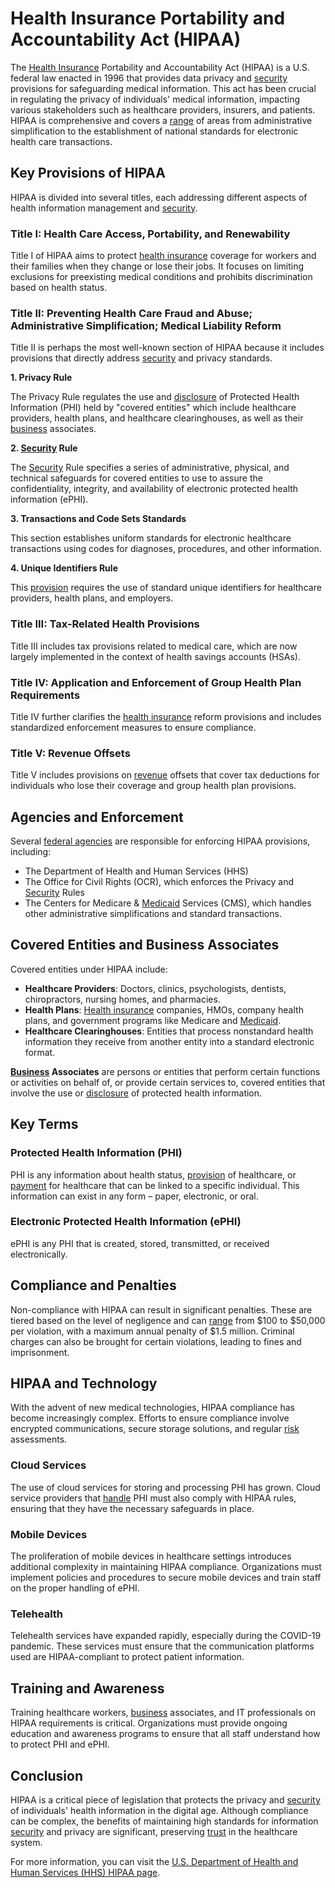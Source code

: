 # Health Insurance Portability and Accountability Act (HIPAA)

The [Health Insurance](../h/health_insurance.md) Portability and Accountability Act (HIPAA) is a U.S. federal law enacted in 1996 that provides data privacy and [security](../s/security.md) provisions for safeguarding medical information. This act has been crucial in regulating the privacy of individuals' medical information, impacting various stakeholders such as healthcare providers, insurers, and patients. HIPAA is comprehensive and covers a [range](../r/range.md) of areas from administrative simplification to the establishment of national standards for electronic health care transactions.

## Key Provisions of HIPAA

HIPAA is divided into several titles, each addressing different aspects of health information management and [security](../s/security.md).

### Title I: Health Care Access, Portability, and Renewability

Title I of HIPAA aims to protect [health insurance](../h/health_insurance.md) coverage for workers and their families when they change or lose their jobs. It focuses on limiting exclusions for preexisting medical conditions and prohibits discrimination based on health status.

### Title II: Preventing Health Care Fraud and Abuse; Administrative Simplification; Medical Liability Reform

Title II is perhaps the most well-known section of HIPAA because it includes provisions that directly address [security](../s/security.md) and privacy standards.

**1. Privacy Rule**

The Privacy Rule regulates the use and [disclosure](../d/disclosure.md) of Protected Health Information (PHI) held by "covered entities" which include healthcare providers, health plans, and healthcare clearinghouses, as well as their [business](../b/business.md) associates.

**2. [Security](../s/security.md) Rule**

The [Security](../s/security.md) Rule specifies a series of administrative, physical, and technical safeguards for covered entities to use to assure the confidentiality, integrity, and availability of electronic protected health information (ePHI).

**3. Transactions and Code Sets Standards**

This section establishes uniform standards for electronic healthcare transactions using codes for diagnoses, procedures, and other information.

**4. Unique Identifiers Rule**

This [provision](../p/provision.md) requires the use of standard unique identifiers for healthcare providers, health plans, and employers.

### Title III: Tax-Related Health Provisions

Title III includes tax provisions related to medical care, which are now largely implemented in the context of health savings accounts (HSAs).

### Title IV: Application and Enforcement of Group Health Plan Requirements

Title IV further clarifies the [health insurance](../h/health_insurance.md) reform provisions and includes standardized enforcement measures to ensure compliance.

### Title V: Revenue Offsets

Title V includes provisions on [revenue](../r/revenue.md) offsets that cover tax deductions for individuals who lose their coverage and group health plan provisions.

## Agencies and Enforcement

Several [federal agencies](../f/federal_agencies.md) are responsible for enforcing HIPAA provisions, including:

- The Department of Health and Human Services (HHS)
- The Office for Civil Rights (OCR), which enforces the Privacy and [Security](../s/security.md) Rules
- The Centers for Medicare & [Medicaid](../m/medicaid.md) Services (CMS), which handles other administrative simplifications and standard transactions. 

## Covered Entities and Business Associates

Covered entities under HIPAA include:

- **Healthcare Providers**: Doctors, clinics, psychologists, dentists, chiropractors, nursing homes, and pharmacies.
- **Health Plans**: [Health insurance](../h/health_insurance.md) companies, HMOs, company health plans, and government programs like Medicare and [Medicaid](../m/medicaid.md).
- **Healthcare Clearinghouses**: Entities that process nonstandard health information they receive from another entity into a standard electronic format.

**[Business](../b/business.md) Associates** are persons or entities that perform certain functions or activities on behalf of, or provide certain services to, covered entities that involve the use or [disclosure](../d/disclosure.md) of protected health information.

## Key Terms

### Protected Health Information (PHI)

PHI is any information about health status, [provision](../p/provision.md) of healthcare, or [payment](../p/payment.md) for healthcare that can be linked to a specific individual. This information can exist in any form – paper, electronic, or oral.

### Electronic Protected Health Information (ePHI)

ePHI is any PHI that is created, stored, transmitted, or received electronically.

## Compliance and Penalties

Non-compliance with HIPAA can result in significant penalties. These are tiered based on the level of negligence and can [range](../r/range.md) from $100 to $50,000 per violation, with a maximum annual penalty of $1.5 million. Criminal charges can also be brought for certain violations, leading to fines and imprisonment.

## HIPAA and Technology

With the advent of new medical technologies, HIPAA compliance has become increasingly complex. Efforts to ensure compliance involve encrypted communications, secure storage solutions, and regular [risk](../r/risk.md) assessments.

### Cloud Services

The use of cloud services for storing and processing PHI has grown. Cloud service providers that [handle](../h/handle.md) PHI must also comply with HIPAA rules, ensuring that they have the necessary safeguards in place.

### Mobile Devices

The proliferation of mobile devices in healthcare settings introduces additional complexity in maintaining HIPAA compliance. Organizations must implement policies and procedures to secure mobile devices and train staff on the proper handling of ePHI.

### Telehealth

Telehealth services have expanded rapidly, especially during the COVID-19 pandemic. These services must ensure that the communication platforms used are HIPAA-compliant to protect patient information.

## Training and Awareness

Training healthcare workers, [business](../b/business.md) associates, and IT professionals on HIPAA requirements is critical. Organizations must provide ongoing education and awareness programs to ensure that all staff understand how to protect PHI and ePHI.

## Conclusion

HIPAA is a critical piece of legislation that protects the privacy and [security](../s/security.md) of individuals' health information in the digital age. Although compliance can be complex, the benefits of maintaining high standards for information [security](../s/security.md) and privacy are significant, preserving [trust](../t/trust.md) in the healthcare system.

For more information, you can visit the [U.S. Department of Health and Human Services (HHS) HIPAA page](https://www.hhs.gov/hipaa/index.html).